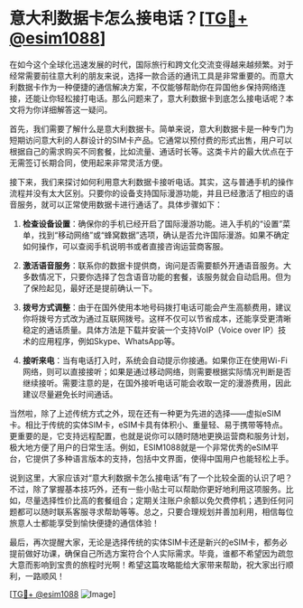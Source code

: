 # 意大利数据卡怎么接电话？[[TG💪+ @esim1088](https://t.me/s/esim1088)]

在如今这个全球化迅速发展的时代，国际旅行和跨文化交流变得越来越频繁。对于经常需要前往意大利的朋友来说，选择一款合适的通讯工具是非常重要的。而意大利数据卡作为一种便捷的通信解决方案，不仅能够帮助你在异国他乡保持网络连接，还能让你轻松接打电话。那么问题来了，意大利数据卡到底怎么接电话呢？本文将为你详细解答这一疑问。

首先，我们需要了解什么是意大利数据卡。简单来说，意大利数据卡是一种专门为短期访问意大利的人群设计的SIM卡产品。它通常以预付费的形式出售，用户可以根据自己的需求购买不同套餐，比如流量、通话时长等。这类卡片的最大优点在于无需签订长期合同，使用起来非常灵活方便。

接下来，我们来探讨如何利用意大利数据卡接听电话。其实，这与普通手机的操作流程并没有太大区别。只要你的设备支持国际漫游功能，并且已经激活了相应的语音服务，就可以正常使用数据卡进行通话了。具体步骤如下：

1. **检查设备设置**：确保你的手机已经开启了国际漫游功能。进入手机的“设置”菜单，找到“移动网络”或“蜂窝数据”选项，确认是否允许国际漫游。如果不确定如何操作，可以查阅手机说明书或者直接咨询运营商客服。

2. **激活语音服务**：联系你的数据卡提供商，询问是否需要额外开通语音服务。大多数情况下，只要你选择了包含语音功能的套餐，该服务就会自动启用。但为了保险起见，最好还是提前确认一下。

3. **拨号方式调整**：由于在国外使用本地号码拨打电话可能会产生高额费用，建议你将拨号方式改为通过互联网拨号。这样不仅可以节省成本，还能享受更清晰稳定的通话质量。具体方法是下载并安装一个支持VoIP（Voice over IP）技术的应用程序，例如Skype、WhatsApp等。

4. **接听来电**：当有电话打入时，系统会自动提示你接通。如果你正在使用Wi-Fi网络，则可以直接接听；如果是通过移动网络，则需要根据实际情况判断是否继续接听。需要注意的是，在国外接听电话可能会收取一定的漫游费用，因此建议尽量避免长时间通话。

当然啦，除了上述传统方式之外，现在还有一种更为先进的选择——虚拟eSIM卡。相比于传统的实体SIM卡，eSIM卡具有体积小、重量轻、易于携带等特点。更重要的是，它支持远程配置，也就是说你可以随时随地更换运营商和服务计划，极大地方便了用户的日常生活。例如，ESIM1088就是一个非常优秀的eSIM平台，它提供了多种语言版本的支持，包括中文界面，使得中国用户也能轻松上手。

说到这里，大家应该对“意大利数据卡怎么接电话”有了一个比较全面的认识了吧？不过，除了掌握基本技巧外，还有一些小贴士可以帮助你更好地利用这项服务。比如，尽量选择性价比高的套餐组合；定期关注账户余额以免欠费停机；遇到任何问题都可以随时联系客服寻求帮助等等。总之，只要合理规划并善加利用，相信每位旅意人士都能享受到愉快便捷的通信体验！

最后，再次提醒大家，无论是选择传统的实体SIM卡还是新兴的eSIM卡，都务必提前做好功课，确保自己所选方案符合个人实际需求。毕竟，谁都不希望因为疏忽大意而影响到宝贵的旅程时光啊！希望这篇攻略能给大家带来帮助，祝大家出行顺利，一路顺风！

[[TG💪+ @esim1088](https://t.me/s/esim1088) ![Image](https://i.postimg.cc/4NQfJmqS/Snipaste-2025-05-13-00-14-12.png)]